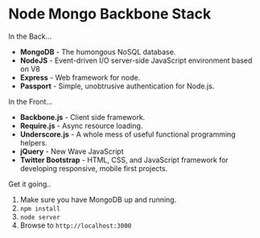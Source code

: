 # Node Mongo Backbone Stack


In the Back...

- **MongoDB** - The humongous NoSQL database.
- **NodeJS** - Event-driven I/O server-side JavaScript environment based on V8
- **Express** - Web framework for node.
- **Passport** - Simple, unobtrusive authentication for Node.js.

In the Front...

- **Backbone.js** - Client side framework.
- **Require.js** - Async resource loading.
- **Underscore.js** - A whole mess of useful functional programming helpers.
- **jQuery** - New Wave JavaScript
- **Twitter Bootstrap** - HTML, CSS, and JavaScript framework for developing responsive, mobile first projects.

Get it going..

1. Make sure you have MongoDB up and running.
2. `npm install`
3. `node server`
4. Browse to `http://localhost:3000`
